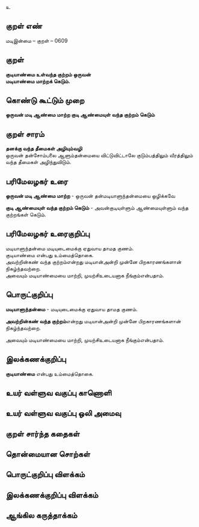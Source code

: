 உ

## குறள் எண் 

மடிஇன்மை  – குறள் – 0609  

## குறள் 

**குடியாண்மை உள்வந்த குற்றம் ஒருவன்  
மடியாண்மை மாற்றக் கெடும்.**  

## கொண்டு கூட்டும் முறை

**ஒருவன் மடி ஆண்மை மாற்ற குடி ஆண்மையுள் வந்த குற்றம் கெடும்**

## குறள் சாரம் 

**தனக்கு வந்த தீமைகள் அழியும்வழி**  
ஒருவன் தன்சோம்பலை ஆளும்தன்மையை விட்டுவிட்டாலே குடும்பத்திலும் வீரத்திலும் வந்த தீமைகள் அழிந்துவிடும்.  

## பரிமேலழகர் உரை

**ஒருவன் மடி ஆண்மை மாற்ற** - ஒருவன் தன்மடியாளுந்தன்மையை ஒழிக்கவே  

**குடி ஆண்மையுள் வந்த குற்றம் கெடும்** - அவன்குடியுள்ளும் ஆண்மையுள்ளும் வந்த குற்றங்கள் கெடும்.  

## பரிமேலழகர் உரைகுறிப்பு   

மடியாளுந்தன்மை மடியுடைமைக்கு ஏதுவாய தாமத குணம்.  
குடியாண்மை என்பது உம்மைத்தொகை.  
அவற்றின்கண் வந்த குற்றம்என்றது மடியான்அன்றி முன்னே பிறகாரணங்களான் நிகழ்ந்தவற்றை.  
அவையும் மடியாண்மையை மாற்றி, முயற்சிஉடையனாக நீங்கும்என்பதாம்.   

## பொருட்குறிப்பு 

**மடியாளுந்தன்மை** - மடியுடைமைக்கு ஏதுவாய தாமத குணம்.  

**அவற்றின்கண் வந்த குற்றம்**என்றது மடியான்அன்றி முன்னே பிறகாரணங்களான் நிகழ்ந்தவற்றை.  

அவையும் மடியாண்மையை மாற்றி, முயற்சிஉடையனாக நீங்கும்என்பதாம்.     

## இலக்கணக்குறிப்பு  

**குடியாண்மை** என்பது உம்மைத்தொகை.    

## உயர் வள்ளுவ வகுப்பு காணொளி


## உயர் வள்ளுவ வகுப்பு ஒலி அமைவு 

 
## குறள் சார்ந்த கதைகள் 


## தொன்மையான சொற்கள்


## பொருட்குறிப்பு விளக்கம்


## இலக்கணக்குறிப்பு விளக்கம்


## ஆங்கில கருத்தாக்கம் 


